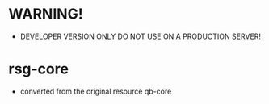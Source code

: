 # WARNING!
- DEVELOPER VERSION ONLY DO NOT USE ON A PRODUCTION SERVER!

# rsg-core
- converted from the original resource qb-core